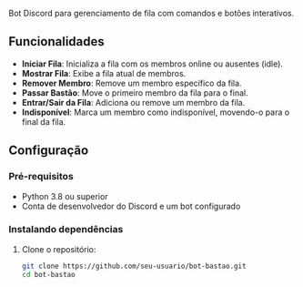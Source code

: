 Bot Discord para gerenciamento de fila com comandos e botões interativos.

## Funcionalidades

- **Iniciar Fila**: Inicializa a fila com os membros online ou ausentes (idle).
- **Mostrar Fila**: Exibe a fila atual de membros.
- **Remover Membro**: Remove um membro específico da fila.
- **Passar Bastão**: Move o primeiro membro da fila para o final.
- **Entrar/Sair da Fila**: Adiciona ou remove um membro da fila.
- **Indisponível**: Marca um membro como indisponível, movendo-o para o final da fila.

## Configuração

### Pré-requisitos

- Python 3.8 ou superior
- Conta de desenvolvedor do Discord e um bot configurado

### Instalando dependências

1. Clone o repositório:
   ```bash
   git clone https://github.com/seu-usuario/bot-bastao.git
   cd bot-bastao
